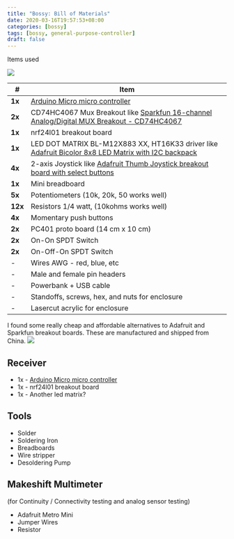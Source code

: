 ```yaml
---
title: "Bossy: Bill of Materials"
date: 2020-03-16T19:57:53+08:00
categories: [bossy]
tags: [bossy, general-purpose-controller]
draft: false
---
```


Items used

![](/robotics-blog/bom-collage.jpg)

|  # | Item |
| ---------- | ---------- |
| **1x**| [Arduino Micro micro controller](https://store.arduino.cc/usa/arduino-micro) |
| **2x**| CD74HC4067 Mux Breakout like [Sparkfun 16-channel Analog/Digital MUX Breakout - CD74HC4067](https://www.sparkfun.com/products/9056) |
| **1x**| nrf24l01 breakout board |
| **1x**| LED DOT MATRIX BL-M12X883 XX, HT16K33 driver like [Adafruit Bicolor 8x8 LED Matrix with I2C backpack](https://www.adafruit.com/product/902) |
| **4x**| 2-axis Joystick like [Adafruit Thumb Joystick breakout board with select buttons](https://www.adafruit.com/product/512) |
| **1x**| Mini breadboard |
| **5x**| Potentiometers (10k, 20k, 50 works well) |
| **12x**| Resistors 1/4 watt, (10kohms works well) |
| **4x**| Momentary push buttons |
| **2x**| PC401 proto board (14 cm x 10 cm) |
| **2x**| On-On SPDT Switch |
| **2x**| On-Off-On SPDT Switch |
| - | Wires AWG - red, blue, etc |
| - | Male and female pin headers |
| - | Powerbank + USB cable|
| -  | Standoffs, screws, hex, and nuts for enclosure |
| - | Lasercut acrylic for enclosure |


I found some really cheap and affordable alternatives to Adafruit and Sparkfun breakout boards. These are manufactured and shipped from China.
![](/robotics-blog/cheap-alternatives.jpg)

## Receiver
- 1x - [Arduino Micro micro controller](https://store.arduino.cc/usa/arduino-micro)
- 1x - nrf24l01 breakout board
- 1x - Another led matrix?

## Tools
- Solder
- Soldering Iron
- Breadboards
- Wire stripper
- Desoldering Pump

## Makeshift Multimeter
(for Continuity / Connectivity testing and analog sensor testing)
- Adafruit Metro Mini
- Jumper Wires
- Resistor


